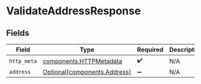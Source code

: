 # ValidateAddressResponse


## Fields

| Field                                                              | Type                                                               | Required                                                           | Description                                                        |
| ------------------------------------------------------------------ | ------------------------------------------------------------------ | ------------------------------------------------------------------ | ------------------------------------------------------------------ |
| `http_meta`                                                        | [components.HTTPMetadata](../../models/components/httpmetadata.md) | :heavy_check_mark:                                                 | N/A                                                                |
| `address`                                                          | [Optional[components.Address]](../../models/components/address.md) | :heavy_minus_sign:                                                 | N/A                                                                |